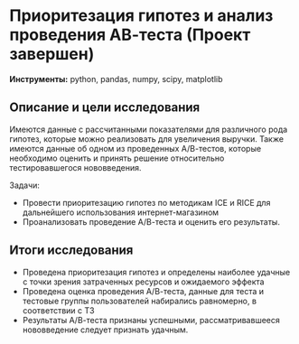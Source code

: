 # Приоритезация гипотез и анализ проведения АВ-теста (Проект завершен)
**Инструменты:** python, pandas, numpy, scipy, matplotlib
## Описание и цели исследования
Имеются данные с рассчитанными показателями для различного рода гипотез, которые можно реализовать для увеличения выручки. Также имеются данные об одном из проведенных А/В-тестов, которые необходимо оценить и принять решение относительно тестировавшегося нововведения.

Задачи:
* Провести приоритезацию гипотез по методикам ICE и RICE для дальнейшего использования интернет-магазином
* Проанализовать проведение А/В-теста и оценить его результаты.

## Итоги исследования
* Проведена приоритезация гипотез и определены наиболее удачные с точки зрения затраченных ресурсов и ожидаемого эффекта
* Проведена оценка проведения А/В-теста, данные для теста и тестовые группы пользователей набирались равномерно, в соответствии с ТЗ
* Результаты А/В-теста признаны успешными, рассматривавшееся нововведение следует признать удачным.
